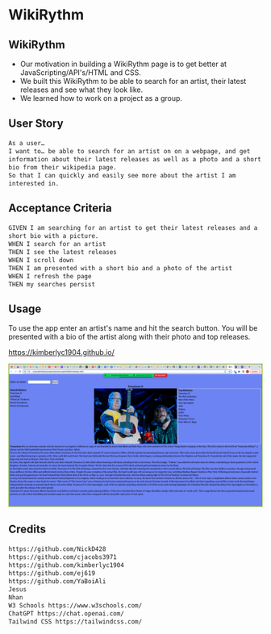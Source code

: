 # WikiRythm

## WikiRythm

- Our motivation in building a WikiRythm page is to get better at JavaScripting/API's/HTML and CSS.
- We built this WikiRythm to be able to search for an artist, their latest releases and see what they look like.
- We learned how to work on a project as a group.

## User Story
```
As a user…
I want to… be able to search for an artist on on a webpage, and get information about their latest releases as well as a photo and a short bio from their wikipedia page.
So that I can quickly and easily see more about the artist I am interested in.
```

## Acceptance Criteria

```
GIVEN I am searching for an artist to get their latest releases and a short bio with a picture.
WHEN I search for an artist
THEN I see the latest releases 
WHEN I scroll down
THEN I am presented with a short bio and a photo of the artist
WHEN I refresh the page
THEN my searches persist
```

## Usage

To use the app enter an artist's name and hit the search button.  You will be presented with a bio of the artist along with their photo and top releases. 

https://kimberlyc1904.github.io/

![screenshot](assets/images/ScreenShot.png)

## Credits

```
https://github.com/NickD428
https://github.com/cjacobs3971
https://github.com/kimberlyc1904
https://github.com/ej619
https://github.com/YaBoiAli
Jesus
Nhan
W3 Schools https://www.w3schools.com/
ChatGPT https://chat.openai.com/
Tailwind CSS https://tailwindcss.com/
```